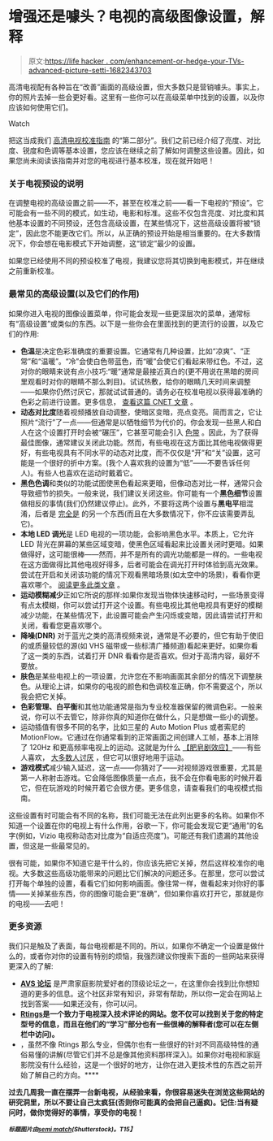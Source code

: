# 增强还是噱头？电视的高级图像设置，解释

> 原文:[https://life hacker . com/enhancement-or-hedge-your-TVs-advanced-picture-setti-1682343703](https://lifehacker.com/enhancement-or-gimmick-your-tvs-advanced-picture-setti-1682343703)

高清电视配有各种旨在“改善”画面的高级设置，但大多数只是营销噱头。事实上，你的照片去掉一些会更好看。这里有一些你可以在高级菜单中找到的设置，以及你应该如何使用它们。

Watch

把这当成我们 [高清电视校准指南](https://lifehacker.com/how-to-calibrate-your-hdtv-for-better-video-quality-in-5858625) 的“第二部分”。我们之前已经介绍了亮度、对比度、锐度和色调等基本设置，您应该在继续之前了解如何调整这些设置。因此，如果您尚未阅读该指南并对您的电视进行基本校准，现在就开始吧！

### 关于电视预设的说明

在调整电视的高级设置之前——不，甚至在校准之前——看一下电视的“预设”。它可能会有一些不同的模式，如生动，电影和标准。这些不仅包含亮度、对比度和其他基本设置的不同预设，还包含高级设置，在某些情况下，这些高级设置将被“锁定”，因此您不能更改它们。所以，从正确的预设开始是相当重要的。在大多数情况下，你会想在电影模式下开始调整，这“锁定”最少的设置。

如果您已经使用不同的预设校准了电视，我建议您将其切换到电影模式，并在继续之前重新校准。

### 最常见的高级设置(以及它们的作用)

如果你进入电视的图像设置菜单，你可能会发现一些更深层次的菜单，通常标有“高级设置”或类似的东西。以下是一些你会在里面找到的更流行的设置，以及它们的作用:

*   **色温**是决定色彩准确度的重要设置。它通常有几种设置，比如“凉爽”、“正常”和“温暖”。“冷”会使白色带蓝色，而“暖”会使它们看起来带红色。不过，这对你的眼睛来说有点小技巧:“暖”通常是最接近真白的(更不用说在黑暗的房间里观看时对你的眼睛不那么刺目)。试试热敷，给你的眼睛几天时间来调整——如果你仍然讨厌它，那就试试普通的。请务必在校准电视以获得最准确的色彩之前进行设置。更多信息， [查看这篇 CNET 文章](http://www.cnet.com/news/what-is-tv-color-temperature-and-why-does-it-matter/) 。
*   **动态对比度**随着视频播放自动调整，使暗区变暗，亮点变亮。简而言之，它让照片“流行”了一点——但通常是以牺牲细节为代价的。你会发现一些黑人和白人在这个设置打开时会被“碾压”，它甚至可能会引入 [色带](https://en.wikipedia.org/wiki/Colour_banding) 。因此，为了获得最佳图像，通常建议关闭此功能。然而，有些电视在这方面比其他电视做得更好，有些电视具有不同水平的动态对比度，而不仅仅是“开”和“关”设置，这可能是一个很好的折中方案。(我个人喜欢我的设置为“低”——不要告诉任何人)。有些人也喜欢在运动时戴着它。
*   **黑色色调**和类似的功能试图使黑色看起来更暗，但像动态对比一样，通常只会导致细节的损失。一般来说，我们建议关闭这些。你可能有一个**黑色细节**设置做相反的事情(我们仍然建议停止)。此外，不要将这两个设置与**黑电平**相混淆，后者是 [完全是](http://referencehometheater.com/2014/commentary/rgb-full-vs-limited/) 的另一个东西(而且在大多数情况下，你不应该需要弄乱它)。
*   **本地 LED 调光**是 LED 电视的一项功能，会影响黑色水平。本质上，它允许 LED 背光在屏幕的某些区域变暗，使黑色区域看起来比设置关闭时更暗。如果做得好，这可能很棒——然而，并不是所有的调光功能都是一样的。一些电视在这方面做得比其他电视好得多，后者可能会在调光打开时体验到高光效果。尝试在开启和关闭该功能的情况下观看黑暗场景(如太空中的场景)，看看你更喜欢哪个。 [阅读更多此类文章](http://www.rtings.com/info/what-is-local-dimming) 。
*   **运动模糊减少**正如它所说的那样:如果你发现当物体快速移动时，一些场景变得有点太模糊，你可以尝试打开这个设置。有些电视比其他电视具有更好的模糊减少功能，在某些情况下，此设置可能会产生闪烁或变暗，因此请尝试打开和关闭，看看您更喜欢哪个。
*   **降噪(DNR)** 对于蓝光之类的高清视频来说，通常是不必要的，但它有助于使旧的或质量较低的源(如 VHS 磁带或一些标清广播频道)看起来更好。如果你看了这一类的东西，试着打开 DNR 看看你是否喜欢。但对于高清内容，最好不要放。
*   **肤色**是某些电视上的一项设置，允许您在不影响画面其余部分的情况下调整肤色。从理论上讲，如果你的电视的颜色和色调校准正确，你不需要这个，所以我会把它关掉。
*   **色彩管理、白平衡**和其他功能通常是指为专业校准器保留的微调色彩。一般来说，你可以不去管它，除非你真的知道你在做什么，只是想做一些小的调整。
*   运动插值有很多不同的名字，比如三星的 Auto Motion Plus 或者索尼的 MotionFlow。它通过在你通常看到的正常画面之间创建人工帧，基本上消除了 120Hz 和更高频率电视上的运动。这就是为什么 [【肥皂剧效应】](http://www.rtings.com/info/what-is-the-soap-opera-effect-on-tvs)——有些人喜欢， [大多数人讨厌](http://lifehacker.com/disable-motion-smoothing-to-get-rid-of-soap-opera-effe-1526424116) ，但它可以很好地用于运动。
*   **游戏模式**减少输入延迟，这一点——你猜对了——对视频游戏很重要，尤其是第一人称射击游戏。它会降低图像质量一点点，我不会在你看电影的时候开着它，但在玩游戏的时候开着它会很方便。更多信息，请查看我们的电视模式指南。

这些设置有时可能会有不同的名称，我们可能无法在此列出更多的名称。如果你不知道一个设置在你的电视上有什么作用，谷歌一下，你可能会发现它更“通用”的名字(例如，Vizio 电视称动态对比度为“自适应亮度”)。可能还有我们遗漏的其他设置，但这是一些最常见的。

很有可能，如果你不知道它是干什么的，你应该先把它关掉，然后这样校准你的电视。大多数这些高级功能带来的问题比它们解决的问题还多。在那里，您可以尝试打开每个单独的设置，看看它们如何影响画面。像往常一样，做看起来对你好的事情——关掉某些东西，你的图像可能会更“准确”，但如果你喜欢打开它，那就是你的电视——去吧！

### 更多资源

我们只是触及了表面，每台电视都是不同的。所以，如果你不确定一个设置是做什么的，或者你对你的设置有特别的烦恼，我强烈建议你搜索下面的一些网站来获得更深入的了解:

*   [**AVS 论坛**](http://www.avsforum.com/) 是严肃家庭影院爱好者的顶级论坛之一，在这里你会找到比你想知道的更多的信息。这个社区非常有知识，非常有帮助，所以你一定会在网站上找到答案——如果还没有，你可以问。
*   [**Rtings**](http://www.rtings.com/)**是一个致力于电视深入技术评论的网站。您不仅可以找到关于您的特定型号的信息，而且在他们的“学习”部分也有一些很棒的解释者(您可以在左侧栏中访问)。**
*   **[](http://www.cnet.com/)**，虽然不像 Rtings 那么专业，但偶尔也有一些很好的针对不同高级特性的通俗易懂的讲解(尽管它们并不总是像其他资料那样深入)。如果你对电视和家庭影院没有什么经验，这是一个很好的地方，让你在进入更技术性的东西之前开始了解自己的方向。****

****过去几周我一直在摆弄一台新电视，从经验来看，你很容易迷失在浏览这些网站的研究洞里，所以不要让自己太疯狂(否则你可能真的会把自己逼疯)。记住:当有疑问时，做你觉得好的事情，享受你的电视！****

****<small>*标题图片由*</small>[<small>*semi match*</small>](http://www.shutterstock.com/pic-126679124/stock-photo-plasma-tv-on-the-wall-with-possitive-picture.html)<small>*(Shutterstock)。*T15】</small>****